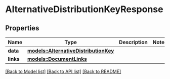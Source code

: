 # AlternativeDistributionKeyResponse

## Properties

Name | Type | Description | Notes
------------ | ------------- | ------------- | -------------
**data** | [**models::AlternativeDistributionKey**](AlternativeDistributionKey.md) |  | 
**links** | [**models::DocumentLinks**](DocumentLinks.md) |  | 

[[Back to Model list]](../README.md#documentation-for-models) [[Back to API list]](../README.md#documentation-for-api-endpoints) [[Back to README]](../README.md)



